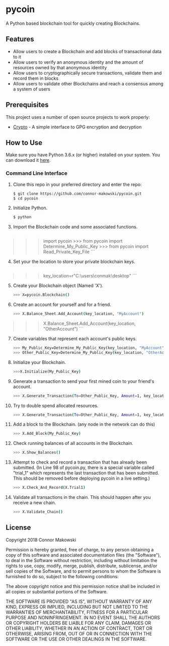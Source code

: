 pycoin
===============

A Python based blockchain tool for quickly creating Blockchains.

Features
--------

- Allow users to create a Blockchain and add blocks of transactional data to it
- Allow users to verify an anonymous identity and the amount of resources owned by that anonymous identity
- Allow users to cryptographically secure transactions, validate them and record them in blocks
- Allow users to validate other Blockchains and reach a consensus among a system of users

Prerequisites
-------------

This project uses a number of open source projects to work properly:

* [Crypto] - A simple interface to GPG encryption and decryption

How to Use
----------

Make sure you have Python 3.6.x (or higher) installed on your system. You can download it [here](https://www.python.org/downloads/).

### Command Line Interface

1. Clone this repo in your preferred directory and enter the repo:
    ```sh
    $ git clone https://github.com/connor-makowski/pycoin.git
    $ cd pycoin
    ```
2. Initialize Python.
    ```sh
    $ python
    ```
3. Import the Blockchain code and some associated functions.
    ```sh
  >>> import pycoin
	>>> from pycoin import Determine_My_Public_Key
	>>> from pycoin import Read_Private_Key_File
    ```
4. Set your the location to store your private blockchain keys.
    ```sh
  >>> key_location=r"C:\users\conmak\desktop"
    ```

5. Create your Blockchain object (Named 'X').
    ```sh
    >>> X=pycoin.Blockchain()
    ```

6. Create an account for yourself and for a friend.
    ```sh
	>>> X.Balance_Sheet.Add_Account(key_location, "MyAccount")
  >>> X.Balance_Sheet.Add_Account(key_location, "OtherAccount")
    ```

7. Create variables that represent each account's public keys.
    ```sh
	>>> My_Public_Key=Determine_My_Public_Key(key_location, "MyAccount")
	>>> Other_Public_Key=Determine_My_Public_Key(key_location, "OtherAccount")
    ```

8. Initialize your Blockchain.
    ```sh
	>>>X.Initialize(My_Public_Key)
    ```

9. Generate a transaction to send your first mined coin to your friend's account.
    ```sh
	>>> X.Generate_Transaction(To=Other_Public_Key, Amount=1, key_location, "MyAccount")
    ```

10. Try to double spend allocated resources.
    ```sh
	>>> X.Generate_Transaction(To=Other_Public_Key, Amount=1, key_location, "MyAccount")
    ```

11. Add a block to the Blockchain. (any node in the network can do this)
    ```sh
	>>> X.Add_Block(My_Public_Key)
    ```

12. Check running balances of all accounts in the Blockchain.
    ```sh
	>>> X.Show_Balances()
    ```

13. Attempt to check and record a transaction that has already been submitted. (In Line 98 of pycoin.py, there is a special variable called "trial_1" which represents the last transaction that has been submitted. This should be removed before deploying pycoin in a live setting.)
    ```sh
	>>> X.Check_And_Record(X.Trial1)
    ```
14. Validate all transactions in the chain. This should happen after you receive a new chain.
    ```sh
	>>> X.Validate_Chain()
    ```

License
-------

Copyright 2018 Connor Makowski

Permission is hereby granted, free of charge, to any person obtaining a copy of this software and associated documentation files (the "Software"), to deal in the Software without restriction, including without limitation the rights to use, copy, modify, merge, publish, distribute, sublicense, and/or sell copies of the Software, and to permit persons to whom the Software is furnished to do so, subject to the following conditions:

The above copyright notice and this permission notice shall be included in all copies or substantial portions of the Software.

THE SOFTWARE IS PROVIDED "AS IS", WITHOUT WARRANTY OF ANY KIND, EXPRESS OR IMPLIED, INCLUDING BUT NOT LIMITED TO THE WARRANTIES OF MERCHANTABILITY, FITNESS FOR A PARTICULAR PURPOSE AND NONINFRINGEMENT. IN NO EVENT SHALL THE AUTHORS OR COPYRIGHT HOLDERS BE LIABLE FOR ANY CLAIM, DAMAGES OR OTHER LIABILITY, WHETHER IN AN ACTION OF CONTRACT, TORT OR OTHERWISE, ARISING FROM, OUT OF OR IN CONNECTION WITH THE SOFTWARE OR THE USE OR OTHER DEALINGS IN THE SOFTWARE.

[//]: # (These are reference links used in the body of this note and get stripped out when the markdown processor does its job.)

[Crypto]: <https://pypi.org/project/crypto/>
